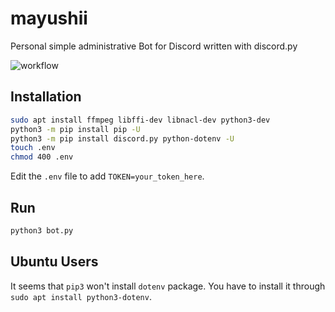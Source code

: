 # mayushii
Personal simple administrative Bot for Discord written with discord.py

![workflow](https://github.com/Captn138/mayushii/actions/workflows/python-app.yml/badge.svg)

## Installation
```sh
sudo apt install ffmpeg libffi-dev libnacl-dev python3-dev
python3 -m pip install pip -U
python3 -m pip install discord.py python-dotenv -U
touch .env
chmod 400 .env
```

Edit the `.env` file to add `TOKEN=your_token_here`.

## Run
```python
python3 bot.py
```

## Ubuntu Users
It seems that `pip3` won't install `dotenv` package. You have to install it through `sudo apt install python3-dotenv`.
